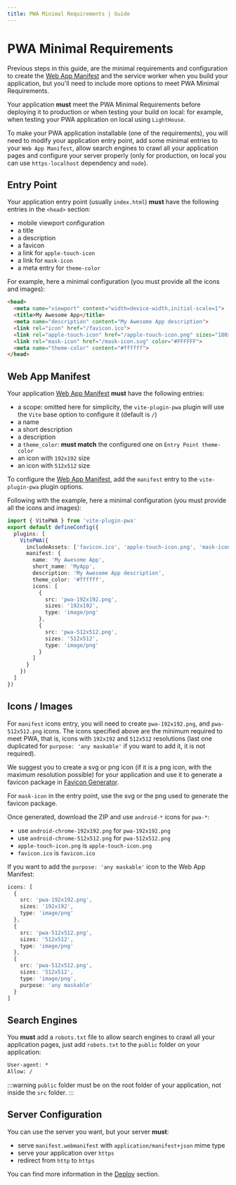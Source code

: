 ```yaml
---
title: PWA Minimal Requirements | Guide
---
```


# PWA Minimal Requirements

Previous steps in this guide, are the minimal requirements and configuration to create the [Web App Manifest](https://developer.mozilla.org/en-US/docs/Web/Manifest) and the service worker when you build your application, but you'll need to include more options to meet PWA Minimal Requirements.

Your application **must** meet the PWA Minimal Requirements before deploying it to production or when testing your build on local: for example, when testing your PWA application on local using `LightHouse`.

To make your PWA application installable (one of the requirements), you will need to modify your application entry point, add some minimal entries to your `Web App Manifest`, allow search engines to crawl all your application pages and configure your server properly (only for production, on local you can use `https-localhost` dependency and `node`).

## Entry Point

Your application entry point (usually `index.html`) **must** have the following entries in the `<head>` section:
- mobile viewport configuration
- a title
- a description
- a favicon
- a link for `apple-touch-icon`
- a link for `mask-icon`
- a meta entry for `theme-color`

For example, here a minimal configuration (you must provide all the icons and images):
```html
<head>
  <meta name="viewport" content="width=device-width,initial-scale=1">
  <title>My Awesome App</title>
  <meta name="description" content="My Awesome App description">
  <link rel="icon" href="/favicon.ico">
  <link rel="apple-touch-icon" href="/apple-touch-icon.png" sizes="180x180">
  <link rel="mask-icon" href="/mask-icon.svg" color="#FFFFFF">
  <meta name="theme-color" content="#ffffff">
</head>
```

## Web App Manifest

Your application [Web App Manifest](https://developer.mozilla.org/en-US/docs/Web/Manifest) **must** have the following entries:
- a scope: omitted here for simplicity, the `vite-plugin-pwa` plugin will use the `Vite` base option to configure it (default is `/`)
- a name
- a short description
- a description
- a `theme_color`: **must match** the configured one on `Entry Point theme-color`
- an icon with `192x192` size
- an icon with `512x512` size

To configure the [Web App Manifest](https://developer.mozilla.org/en-US/docs/Web/Manifest), add the `manifest` entry to the `vite-plugin-pwa` plugin options.

Following with the example, here a minimal configuration (you must provide all the icons and images):
```ts
import { VitePWA } from 'vite-plugin-pwa'
export default defineConfig({
  plugins: [
    VitePWA({
      includeAssets: ['favicon.ico', 'apple-touch-icon.png', 'mask-icon.svg'],
      manifest: {
        name: 'My Awesome App',
        short_name: 'MyApp',
        description: 'My Awesome App description',
        theme_color: '#ffffff',
        icons: [
          {
            src: 'pwa-192x192.png',
            sizes: '192x192',
            type: 'image/png'
          },
          {
            src: 'pwa-512x512.png',
            sizes: '512x512',
            type: 'image/png'
          }
        ]
      }
    })
  ]
})
```

## Icons / Images

For `manifest` icons entry, you will need to create `pwa-192x192.png`, and `pwa-512x512.png` icons. The icons specified above are the minimum required to meet PWA, that is, icons with `192x192` and `512x512` resolutions (last one duplicated for `purpose: 'any maskable'` if you want to add it, it is not required).

We suggest you to create a svg or png icon (if it is a png icon, with the maximum resolution possible) for your application and use it to generate a favicon package in [Favicon Generator](https://realfavicongenerator.net/).

For `mask-icon` in the entry point, use the svg or the png used to generate the favicon package.

Once generated, download the ZIP and use `android-*` icons for `pwa-*`:
- use `android-chrome-192x192.png` for `pwa-192x192.png`
- use `android-chrome-512x512.png` for `pwa-512x512.png`
- `apple-touch-icon.png` is `apple-touch-icon.png`
- `favicon.ico` is `favicon.ico`

If you want to add the `purpose: 'any maskable'` icon to the Web App Manifest:
```ts
icons: [
  {
    src: 'pwa-192x192.png',
    sizes: '192x192',
    type: 'image/png'
  },
  {
    src: 'pwa-512x512.png',
    sizes: '512x512',
    type: 'image/png'
  },
  {
    src: 'pwa-512x512.png',
    sizes: '512x512',
    type: 'image/png',
    purpose: 'any maskable'
  }
]
```

## Search Engines

You **must** add a `robots.txt` file to allow search engines to crawl all your application pages, just add `robots.txt` to the `public` folder on your application:
```txt
User-agent: *
Allow: /
```

:::warning
`public` folder must be on the root folder of your application, not inside the `src` folder.
:::

## Server Configuration

You can use the server you want, but your server **must**:
- serve `manifest.webmanifest` with `application/manifest+json` mime type
- serve your application over `https`
- redirect from `http` to `https`

You can find more information in the [Deploy](/deployment/) section.
